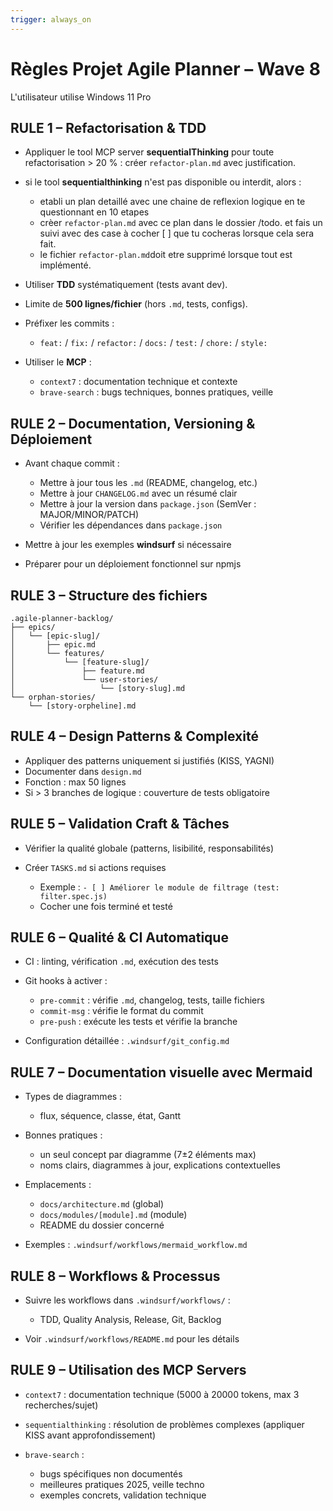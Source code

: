 ```yaml
---
trigger: always_on
---
```


# Règles Projet Agile Planner – Wave 8

L'utilisateur utilise Windows 11 Pro

## RULE 1 – Refactorisation & TDD

* Appliquer le tool MCP server **sequentialThinking** pour toute refactorisation > 20 % : créer `refactor-plan.md` avec justification.
* si le tool **sequentialthinking** n'est pas disponible ou interdit, alors :
    - etabli un plan detaillé avec une chaine de reflexion logique en te questionnant en 10 etapes
    - crèer `refactor-plan.md` avec ce plan dans le dossier /todo. et fais un suivi avec des case à cocher [ ] que tu cocheras lorsque 
      cela sera fait. 
    - le fichier `refactor-plan.md`doit etre supprimé lorsque tout est implémenté.
* Utiliser **TDD** systématiquement (tests avant dev).
* Limite de **500 lignes/fichier** (hors `.md`, tests, configs).
* Préfixer les commits :

  * `feat:` / `fix:` / `refactor:` / `docs:` / `test:` / `chore:` / `style:`
* Utiliser le **MCP** :

  * `context7` : documentation technique et contexte
  * `brave-search` : bugs techniques, bonnes pratiques, veille

## RULE 2 – Documentation, Versioning & Déploiement

* Avant chaque commit :

  * Mettre à jour tous les `.md` (README, changelog, etc.)
  * Mettre à jour `CHANGELOG.md` avec un résumé clair
  * Mettre à jour la version dans `package.json` (SemVer : MAJOR/MINOR/PATCH)
  * Vérifier les dépendances dans `package.json`
* Mettre à jour les exemples **windsurf** si nécessaire
* Préparer pour un déploiement fonctionnel sur npmjs

## RULE 3 – Structure des fichiers

```
.agile-planner-backlog/
├── epics/
│   └── [epic-slug]/
│       ├── epic.md
│       └── features/
│           └── [feature-slug]/
│               ├── feature.md
│               └── user-stories/
│                   └── [story-slug].md
└── orphan-stories/
    └── [story-orpheline].md
```

## RULE 4 – Design Patterns & Complexité

* Appliquer des patterns uniquement si justifiés (KISS, YAGNI)
* Documenter dans `design.md`
* Fonction : max 50 lignes
* Si > 3 branches de logique : couverture de tests obligatoire

## RULE 5 – Validation Craft & Tâches

* Vérifier la qualité globale (patterns, lisibilité, responsabilités)
* Créer `TASKS.md` si actions requises

  * Exemple : `- [ ] Améliorer le module de filtrage (test: filter.spec.js)`
  * Cocher une fois terminé et testé

## RULE 6 – Qualité & CI Automatique

* CI : linting, vérification `.md`, exécution des tests
* Git hooks à activer :

  * `pre-commit` : vérifie `.md`, changelog, tests, taille fichiers
  * `commit-msg` : vérifie le format du commit
  * `pre-push` : exécute les tests et vérifie la branche
* Configuration détaillée : `.windsurf/git_config.md`

## RULE 7 – Documentation visuelle avec Mermaid

* Types de diagrammes :

  * flux, séquence, classe, état, Gantt
* Bonnes pratiques :

  * un seul concept par diagramme (7±2 éléments max)
  * noms clairs, diagrammes à jour, explications contextuelles
* Emplacements :

  * `docs/architecture.md` (global)
  * `docs/modules/[module].md` (module)
  * README du dossier concerné
* Exemples : `.windsurf/workflows/mermaid_workflow.md`

## RULE 8 – Workflows & Processus

* Suivre les workflows dans `.windsurf/workflows/` :

  * TDD, Quality Analysis, Release, Git, Backlog
* Voir `.windsurf/workflows/README.md` pour les détails

## RULE 9 – Utilisation des MCP Servers

* `context7` : documentation technique (5000 à 20000 tokens, max 3 recherches/sujet)
* `sequentialthinking` : résolution de problèmes complexes (appliquer KISS avant approfondissement)
* `brave-search` :

  * bugs spécifiques non documentés
  * meilleures pratiques 2025, veille techno
  * exemples concrets, validation technique